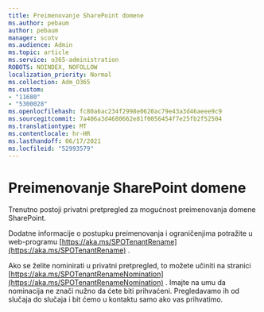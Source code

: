 ```yaml
---
title: Preimenovanje SharePoint domene
ms.author: pebaum
author: pebaum
manager: scotv
ms.audience: Admin
ms.topic: article
ms.service: o365-administration
ROBOTS: NOINDEX, NOFOLLOW
localization_priority: Normal
ms.collection: Adm_O365
ms.custom:
- "11680"
- "5300028"
ms.openlocfilehash: fc80a6ac234f2998e0620ac79e43a3d46aeee9c9
ms.sourcegitcommit: 7a406a3d4680662e81f0056454f7e25fb2f52504
ms.translationtype: MT
ms.contentlocale: hr-HR
ms.lasthandoff: 06/17/2021
ms.locfileid: "52993579"
---
```

# <a name="rename-your-sharepoint-domain"></a>Preimenovanje SharePoint domene

Trenutno postoji privatni pretpregled za mogućnost preimenovanja domene SharePoint.

Dodatne informacije o postupku preimenovanja i ograničenjima potražite u web-programu [https://aka.ms/SPOTenantRename](https://aka.ms/SPOTenantRename) .

Ako se želite nominirati u privatni pretpregled, to možete učiniti na stranici [https://aka.ms/SPOTenantRenameNomination](https://aka.ms/SPOTenantRenameNomination) . Imajte na umu da nominacija ne znači nužno da ćete biti prihvaćeni. Pregledavamo ih od slučaja do slučaja i bit ćemo u kontaktu samo ako vas prihvatimo.
